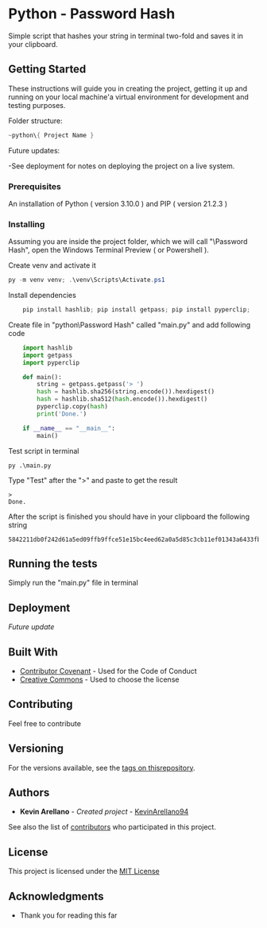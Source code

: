 # Python - Password Hash

Simple script that hashes your string in terminal two-fold and saves it in your clipboard.

## Getting Started

These instructions will guide you in creating the project, getting it up and running on your local machine'a virtual environment for development and testing purposes.

Folder structure:

```PowerShell
~python\{ Project Name }
```

Future updates:

-See deployment for notes on deploying the project on a live system.

### Prerequisites

An installation of Python ( version 3.10.0 ) and PIP ( version 21.2.3 )

### Installing

Assuming you are inside the project folder, which we will call "\Password Hash", open the Windows Terminal Preview ( or Powershell ).

Create venv and activate it
```PowerShell
py -m venv venv; .\venv\Scripts\Activate.ps1
```
Install dependencies

```PowerShell
    pip install hashlib; pip install getpass; pip install pyperclip;
```

Create file in "python\Password Hash" called "main.py" and add following code

```Python
    import hashlib
    import getpass
    import pyperclip

    def main():
        string = getpass.getpass('> ')
        hash = hashlib.sha256(string.encode()).hexdigest()
        hash = hashlib.sha512(hash.encode()).hexdigest()
        pyperclip.copy(hash)
        print('Done.')

    if __name__ == "__main__":
        main()
```

Test script in terminal

    py .\main.py

Type "Test" after the ">" and paste to get the result

    > 
    Done.

After the script is finished you should have in your clipboard the following string

    5842211db0f242d61a5ed09ffb9ffce51e15bc4eed62a0a5d85c3cb11ef01343a6433fb3a8a649d57e488df0c087db2079a0ddb031346162661a0427d37a1b38

## Running the tests

Simply run the "main.py" file in terminal

## Deployment

*Future update*

## Built With

  - [Contributor Covenant](https://www.contributor-covenant.org/) - Used
    for the Code of Conduct
  - [Creative Commons](https://creativecommons.org/) - Used to choose
    the license

## Contributing

Feel free to contribute

## Versioning

For the versions available, see the [tags on thisrepository](https://github.com/KevinArellano94/a-good-readme-template/tags).

## Authors

  - **Kevin Arellano** - *Created project* - [KevinArellano94](https://github.com/KevinArellano94)

See also the list of
[contributors](https://github.com/KevinArellano94/Python-Password-Hash/graphs/contributors)
who participated in this project.

## License

This project is licensed under the [MIT License](LICENSE.md)

## Acknowledgments

  - Thank you for reading this far